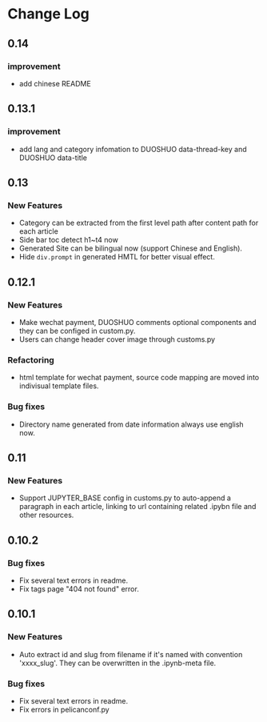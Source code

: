 # Change Log
## 0.14
### improvement
* add chinese README

## 0.13.1
### improvement
* add lang and category infomation to DUOSHUO data-thread-key and DUOSHUO data-title

## 0.13
### New Features
* Category can be extracted from the first level path after content path for each article
* Side bar toc detect h1~t4 now
* Generated Site can be bilingual now (support Chinese and English).
* Hide ```div.prompt``` in generated HMTL for better visual effect.


## 0.12.1
### New Features
* Make wechat payment, DUOSHUO comments optional components and they can be configed in custom.py.
* Users can change header cover image through customs.py

### Refactoring
* html template for wechat payment, source code mapping are moved into indivisual template files.

### Bug fixes
* Directory name generated from date information always use english now.

## 0.11
### New Features
* Support JUPYTER_BASE config in customs.py to auto-append a paragraph in each article, linking to url containing related .ipybn file and other resources.


## 0.10.2
### Bug fixes
* Fix several text errors in readme.
* Fix tags page "404 not found" error.


## 0.10.1
### New Features
* Auto extract id and slug from filename if it's named with convention 'xxxx_slug'. They can be overwritten in the .ipynb-meta file.

### Bug fixes
* Fix several text errors in readme.
* Fix errors in pelicanconf.py






